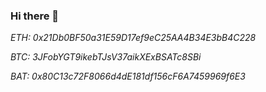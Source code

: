 ### Hi there 👋

*ETH: 0x21Db0BF50a31E59D17ef9eC25AA4B34E3bB4C228*

*BTC: 3JFobYGT9ikebTJsV37aikXExBSATc8SBi*

*BAT: 0x80C13c72F8066d4dE181df156cF6A7459969f6E3*
